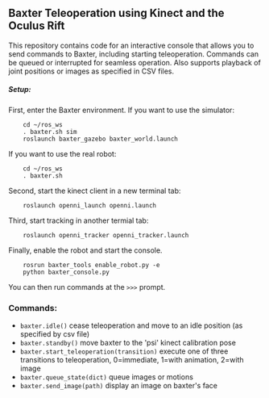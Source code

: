 ## Baxter Teleoperation using Kinect and the Oculus Rift

This repository contains code for an interactive console that allows 
you to send commands to Baxter, including starting teleoperation.
Commands can be queued or interrupted for seamless operation.  Also 
supports playback of joint positions or images as specified in CSV files.

##### Setup:

First, enter the Baxter environment.
If you want to use the simulator: 

        cd ~/ros_ws
        . baxter.sh sim
        roslaunch baxter_gazebo baxter_world.launch

If you want to use the real robot:

        cd ~/ros_ws
        . baxter.sh

Second, start the kinect client in a new terminal tab:

        roslaunch openni_launch openni.launch

Third, start tracking in another termial tab:

        roslaunch openni_tracker openni_tracker.launch

Finally, enable the robot and start the console.  

        rosrun baxter_tools enable_robot.py -e
        python baxter_console.py

You can then run commands at the `>>>` prompt.  

### Commands:
- `baxter.idle()` cease teleoperation and move to an idle position (as specified by csv file) 
- `baxter.standby()` move baxter to the 'psi' kinect calibration pose
- `baxter.start_teleoperation(transition)` execute one of three transitions to teleoperation, 0=immediate, 1=with animation, 2=with image
- `baxter.queue_state(dict)` queue images or motions
- `baxter.send_image(path)` display an image on baxter's face

